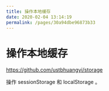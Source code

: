```yaml
---
title: 操作本地缓存
date: 2020-02-04 13:14:19
permalink: /pages/30a94dbe96873b33
---
```

# 操作本地缓存

<https://github.com/ustbhuangyi/storage>

操作 sessionStorage 和 localStorage 。



